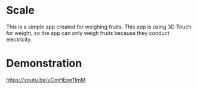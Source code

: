 # Scale
This is a simple app created for weighing fruits. This app is using 3D Touch for weight, so the app can only weigh fruits because they conduct electricity.
# Demonstration
https://youtu.be/uCmHEoe11mM
